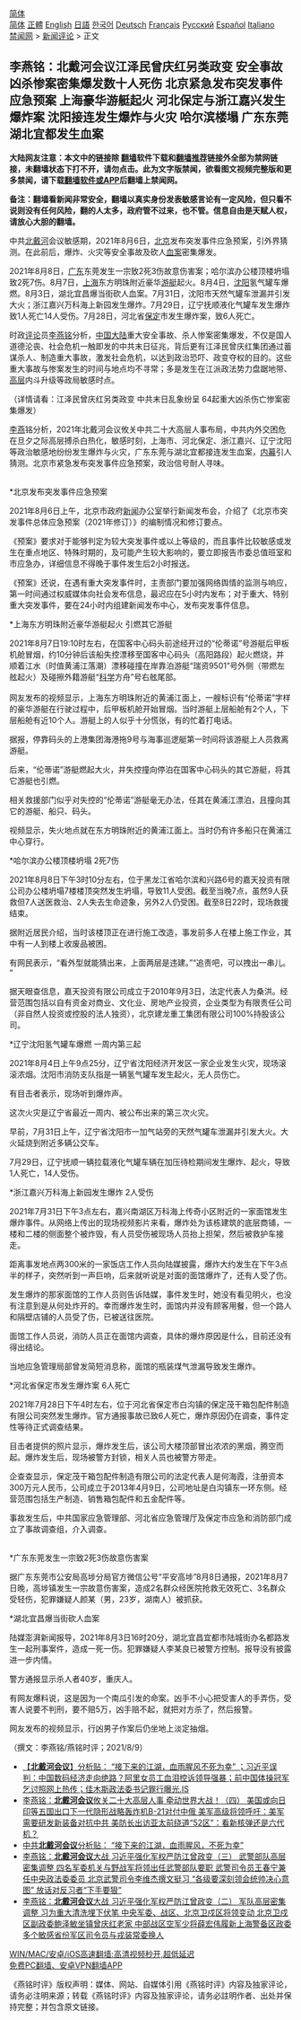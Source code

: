  <!-- 面包屑导航 --> <div class="breadcrumb"><!-- GTranslate: https://gtranslate.io/ -->  <div class="switcher notranslate">  <div class="selected">  <a href="#" onclick="return false;"> 简体</a>  </div>  <div class="option">  <a href="https://www.bannedbook.org" onclick="doGTranslate('zh-CN|zh-CN');jQuery('div.switcher div.selected a').html(jQuery(this).html());return false;" title="简体中文" class="nturl selected"> 简体</a>  <a href="https://www.bannedbook.org/zh-tw/" onclick="doGTranslate('zh-CN|zh-TW');jQuery('div.switcher div.selected a').html(jQuery(this).html());return false;" title="繁體中文" class="nturl"> 正體</a>  <a href="https://www.bannedbook.org/en/" onclick="doGTranslate('zh-CN|en');jQuery('div.switcher div.selected a').html(jQuery(this).html());return false;" title="English" class="nturl"> English</a>  <a href="https://www.bannedbook.org/ja/" onclick="doGTranslate('zh-CN|ja');jQuery('div.switcher div.selected a').html(jQuery(this).html());return false;" title="日本語" class="nturl"> 日語</a>  <a href="https://www.bannedbook.org/ko/" onclick="doGTranslate('zh-CN|ko');jQuery('div.switcher div.selected a').html(jQuery(this).html());return false;" title="한국어" class="nturl"> 한국어</a>  <a href="https://www.bannedbook.org/de/" onclick="doGTranslate('zh-CN|de');jQuery('div.switcher div.selected a').html(jQuery(this).html());return false;" title="Deutsch" class="nturl"> Deutsch</a>  <a href="https://www.bannedbook.org/fr/" onclick="doGTranslate('zh-CN|fr');jQuery('div.switcher div.selected a').html(jQuery(this).html());return false;" title="Français" class="nturl"> Français</a>  <a href="https://www.bannedbook.org/ru/" onclick="doGTranslate('zh-CN|ru');jQuery('div.switcher div.selected a').html(jQuery(this).html());return false;" title="Русский" class="nturl"> Русский</a>  <a href="https://www.bannedbook.org/es/" onclick="doGTranslate('zh-CN|es');jQuery('div.switcher div.selected a').html(jQuery(this).html());return false;" title="Español" class="nturl"> Español</a>  <a href="https://www.bannedbook.org/it/" onclick="doGTranslate('zh-CN|it');jQuery('div.switcher div.selected a').html(jQuery(this).html());return false;" title="Italiano" class="nturl"> Italiano</a>  </div>  </div>      <div class='breadcrumb-sub'><!-- Breadcrumb NavXT 6.3.0 --> <a href="https://www.bannedbook.org/" class="home">禁闻网</a> &gt; <a href="https://www.bannedbook.org/bnews/comments/" class="category">新闻评论</a> &gt; 正文</div></div><h2>李燕铭：北戴河会议江泽民曾庆红另类政变 安全事故凶杀惨案密集爆发数十人死伤 北京紧急发布突发事件应急预案 上海豪华游艇起火 河北保定与浙江嘉兴发生爆炸案 沈阳接连发生爆炸与火灾 哈尔滨楼塌 广东东莞湖北宜都发生血案</h2> <p class="notice"><b>大陆网友注意：本文中的链接除 <a href="https://github.com/bannedbook/fanqiang" >翻墙</a>软件下载和<a href="https://github.com/killgcd/justmysocks/blob/master/README.md">翻墙推荐</a>链接外全部为禁网链接，未翻墙状态下打不开，请勿点击。此为文字版禁闻，欲看图文视频完整版和更多禁闻，请下载<a href="https://github.com/bannedbook/fanqiang">翻墙软件或APP</a>后翻墙上禁闻网。</p><p>备注：翻墙看新闻非常安全，翻墙以真实身份发表敏感言论有一定风险，但只看不说则没有任何风险，翻的人太多，政府管不过来，也不管。信息自由是天赋人权，请放心大胆的翻墙。</b></p>  <div class="entry"> <p></p> <p>中共<a href="https://www.bannedbook.org/bnews/tag/%E5%8C%97%E6%88%B4%E6%B2%B3/" class="st_tag internal_tag" rel="tag" title="标签 北戴河 下的日志">北戴河</a>会议敏感期&#65292;2021年8月6日&#65292;<a href="https://www.bannedbook.org/bnews/tag/%e5%8c%97%e4%ba%ac/" class="st_tag internal_tag" rel="tag" title="标签 北京 下的日志">北京</a>发布突发事件应急预案&#65292;引外界猜测&#12290;在此前后&#65292;爆炸&#12289;火灾等安全事故及砍人<a href="https://www.bannedbook.org/bnews/tag/%e8%a1%80%e6%a1%88/" class="st_tag internal_tag" rel="tag" title="标签 血案 下的日志">血案</a>密集爆发&#12290;</p> <p>   2021年8月8日&#65292;<a href="https://www.bannedbook.org/bnews/tag/%e5%b9%bf%e4%b8%9c/" class="st_tag internal_tag" rel="tag" title="标签 广东 下的日志">广东</a>东莞发生一宗致2死3伤故意伤害案&#65307;哈尔滨办公楼顶楼坍塌致2死7伤&#12290;8月7日&#65292;<a href="https://www.bannedbook.org/bnews/tag/%e4%b8%8a%e6%b5%b7/" class="st_tag internal_tag" rel="tag" title="标签 上海 下的日志">上海</a>东方明珠附近豪华<a href="https://www.bannedbook.org/bnews/tag/%E6%B8%B8%E8%89%87/" class="st_tag internal_tag" rel="tag" title="标签 游艇 下的日志">游艇</a>起火&#12290;8月4日&#65292;<a href="https://www.bannedbook.org/bnews/tag/%e6%b2%88%e9%98%b3/" class="st_tag internal_tag" rel="tag" title="标签 沈阳 下的日志">沈阳</a>氢气罐车爆燃&#12290;8月3日&#65292;湖北宜昌爆当街砍人血案&#12290;7月31日&#65292;沈阳市天然气罐车泄漏并引发大火&#65307;浙江嘉兴万科海上新园发生爆炸&#12290;7月29日&#65292;辽宁抚顺液化气罐车发生爆炸致1人死亡14人受伤&#12290;7月28日&#65292;河北省<a href="https://www.bannedbook.org/bnews/tag/%E4%BF%9D%E5%AE%9A/" class="st_tag internal_tag" rel="tag" title="标签 保定 下的日志">保定</a>市发生爆炸案&#65292;致6人死亡&#12290;</p> <p>时政<span class='wp_keywordlink_affiliate'><a href="https://www.bannedbook.org/bnews/comments/" title="新闻评论" target="_blank">评论</a></span>员<a href="https://www.bannedbook.org/bnews/tag/%e6%9d%8e%e7%87%95%e9%93%ad/" class="st_tag internal_tag" rel="tag" title="标签 李燕铭 下的日志">李燕铭</a>分析&#65292;<span class='wp_keywordlink_affiliate'><a href="https://www.bannedbook.org/" title="中国" target="_blank">中国</a></span><span class='wp_keywordlink_affiliate'><a href="https://www.bannedbook.org/" title="大陆" target="_blank">大陆</a></span>重大安全事故&#12289;杀人惨案密集爆发&#65292;不仅是国人道德沦丧&#12289;社会危机一触即发的中共末日征兆&#65292;背后更有江泽民曾庆红集团通过蓄谋杀人&#12289;制造重大事故&#65292;激发社会危机&#65292;以达到政治恐吓&#12289;政变夺权的目的&#12290;这些重大事故与惨案发生的时间与地点均不寻常&#65307;多是发生在江派政法势力盘踞地带&#12289;<span class='wp_keywordlink_affiliate'><a href="https://www.bannedbook.org/bnews/ccpdope/" title="中共高层内幕" target="_blank">高层</a></span>内斗升级等政局敏感时点&#12290;</p> <p>&#65288;详情请看&#65306;江泽民曾庆红另类政变 中共末日乱象纷呈 64起重大凶杀伤亡惨案密集爆发&#65289;</p> <p><a href="https://www.bannedbook.org/bnews/tag/%e6%9d%8e%e7%87%95/" class="st_tag internal_tag" rel="tag" title="标签 李燕 下的日志">李燕</a>铭分析&#65292;2021年北戴河会议攸关中共二十大高层人事布局&#65292;中共内外交困危在旦夕之际高层搏杀白热化&#65292;敏感时刻&#65292;上海市&#12289;河北保定&#12289;浙江嘉兴&#12289;辽宁沈阳等政治敏感地纷纷发生爆炸与火灾&#65292;广东东莞与湖北宜都接连发生血案&#65292;<span class='wp_keywordlink_affiliate'><a href="https://www.bannedbook.org/bnews/ccpdope/" title="中共高层内幕" target="_blank">内幕</a></span>引人猜测&#12290;北京市紧急发布突发事件应急预案&#65292;政治信号耐人寻味&#12290; <br />&nbsp;</p> <p>   *北京发布突发事件应急预案</p> <p>2021年8月6日上午&#65292;北京市政府<span class='wp_keywordlink_affiliate'><a href="https://www.bannedbook.org/" title="新闻">新闻</a></span>办公室举行新闻发布会&#65292;介绍了&#12298;北京市突发事件总体应急预案&#65288;2021年修订&#65289;&#12299;的编制情况和修订要点&#12290;</p> <p>&#12298;预案&#12299;要求对于能够判定为较大突发事件或以上等级的&#65292;而且事件比较敏感或发生在重点地区&#12289;特殊时期的&#65292;及可能产生较大影响的&#65292;要立即报告市委总值班室和市应急办&#65292;详细信息不得晚于事件发生后2小时报送&#12290;</p> <p>&#12298;预案&#12299;还说&#65292;在遇有重大突发事件时&#65292;主责部门要加强网络舆情的监测与响应&#65292;第一时间通过权威媒体向社会发布信息&#65292;最迟应在5小时内发布&#65307;对于重大&#12289;特别重大突发事件&#65292;要在24小时内组建新闻发布中心&#65292;发布突发事件信息&#12290;</p> <p>   *上海东方明珠附近豪华游艇起火 引燃其它游艇</p> <p>2021年8月7日19:10时左右&#65292;在国客中心码头前途经开过的&#8220;伦蒂诺&#8221;号游艇后甲板机舱冒烟&#65292;约10分钟后该船失控漂移至国客中心码头&#65288;高阳路段&#65289;起火燃烧&#65292;并顺着江水&#65288;时值黄浦江落潮&#65289;漂移碰撞在岸靠泊游艇&#8220;瑞资9501&#8221;号外侧&#65288;带燃左舷起火&#65289;及碰擦外籍游艇&#8220;<span class='wp_keywordlink'><a href="https://www.bannedbook.org/forum11/topic309.html" title="禁片：“科学”的棍子" target="_blank">科学</a></span>方舟&#8221;号右舷尾部&#12290; &nbsp;<br />&nbsp;<br />网友发布的视频显示&#65292;上海东方明珠附近的黄浦江面上&#65292;一艘标识有&#8220;伦蒂诺&#8221;字样的豪华游艇在行驶过程中&#65292;后甲板机舱开始冒烟&#12290;当时游艇上层船舱有2个人&#65292;下层船舱有近10个人&#12290;游艇上的人似乎十分慌张&#65292;有的忙着打电话&#12290;</p>  <p>据报&#65292;停靠码头的上港集团海港拖9号与海事巡逻艇第一时间将该游艇上人员救离游艇&#12290;</p> <p>后来&#65292;&#8220;伦蒂诺&#8221;游艇燃起大火&#65292;并失控撞向停泊在国客中心码头的其它游艇&#65292;将其它游艇也引燃&#12290;</p> <p>相关救援部门似乎对失控的&#8220;伦蒂诺&#8221;游艇毫无办法&#65292;任其在黄浦江漂泊&#65292;且撞向其它的游艇&#12289;船只&#12289;码头&#12290;</p> <p>视频显示&#65292;失火地点就在东方明珠附近的黄浦江面上&#12290;当时仍有许多船只在黄浦江中心穿行&#12290;</p> <p>   *哈尔滨办公楼顶楼坍塌 2死7伤</p> <p>2021年8月8日下午3时10分左右&#65292;位于黑龙江省哈尔滨和兴路6号的嘉天投资有限公司办公楼坍塌7楼楼顶突然发生坍塌&#65292;导致11人受困&#12290;截至当晚7点&#65292;虽然9人获救但7人送医救治&#12289;2人失去生命迹象&#65292;另外2人仍受困&#12290;截至8日22时&#65292;现场救援结束&#12290;</p> <p>据附近居民介绍&#65292;当时该楼顶正在进行施工改造&#65292;事发前多人在楼上施工作业&#65292;其中有一人到楼上收废品被困&#12290;</p> <p>有网民表示&#65292;&#8220;看外型就能猜出来&#65292;上面两层是违建&#12290;&#8221;&#8220;追责吧&#65292;可以拽出一串儿&#12290; &#8203;&#8221; </p> <p>据天眼查信息&#65292;嘉天投资有限公司成立于2010年9月3日&#65292;法定代表人为桑洪&#12290;经营范围包括以自有资金对商业&#12289;文化业&#12289;房地产业投资&#65292;企业类型为有限责任公司&#65288;非自然人投资或控股的法人独资&#65289;&#65292;北京建龙重工集团有限公司100%持股该公司&#12290; </p> <p>   *辽宁沈阳氢气罐车爆燃 一周内第三起</p> <p>2021年8月4日上午9点25分&#65292;辽宁省沈阳经济开发区一家企业发生火灾&#65292;现场滚滚浓烟&#12290;沈阳市消防支队指是一辆氢气罐车发生起火&#65292;无人员伤亡&#12290;</p> <p>有目击者表示&#65292;现场听到爆炸声&#12290;</p>  <p>这次火灾是辽宁省最近一周内&#12289;被公布出来的第三次火灾&#12290;</p> <p>早前&#65292;7月31日上午&#65292;辽宁省沈阳市一加气站旁的天然气罐车泄漏并引发大火&#12290;大火延烧到附近多辆公交车&#12290;</p> <p>7月29日&#65292;辽宁抚顺一辆拉载液化气罐车辆在加压待检期间发生爆炸&#12289;起火&#65292;导致1人死亡&#65292;14人受伤&#12290;</p> <p>   *浙江嘉兴万科海上新园发生爆炸 2人受伤</p> <p>2021年7月31日下午3点左右&#65292;嘉兴南湖区万科海上传奇小区附近的一家面馆发生爆炸事件&#12290;从网络上传出的现场视频影片来看&#65292;爆炸处为该栋建筑的底层商铺&#65292;一楼和二楼的侧面整个被炸毁&#65292;有人员受伤被现场人员抬上担架&#65292;然后被救护车接走&#12290;</p> <p>距离事发地点两300米的一家饭店工作人员向陆媒披露&#65292;爆炸大约发生在下午3点半的样子&#65292;突然听到一声巨响&#65292;后来就听说是对面的面馆爆炸了&#65292;还有人受了伤&#12290;</p> <p>发生爆炸的那家面馆的工作人员则告诉陆媒&#65292;事件发生时&#65292;她没有看见明火&#65292;也没有注意到是从何处炸开的&#12290;幸而爆炸发生时&#65292;面馆内并没有顾客用餐&#65292;但一个路人和隔壁店铺的人员受了伤&#65292;已被送往医院&#12290;</p> <p>面馆工作人员说&#65292;消防人员正在面馆内调查&#65292;具体的爆炸原因是什么&#65292;目前还没有得出结论&#12290;</p> <p>当地应急管理局部曾发简短消息称&#65292;面馆的瓶装煤气泄漏导致发生爆炸&#12290;</p> <p>   *河北省保定市发生爆炸案 6人死亡</p> <p>2021年7月28日下午4时左右&#65292;位于河北省保定市白沟镇的保定茂干箱包配件制造有限公司突然发生爆炸&#12290;官方通报事故已致6人死亡&#65292;爆炸原因仍在调查&#65292;事件定性等待正式调查结果&#12290;</p> <p>目击者提供的照片显示&#65292;爆炸发生后&#65292;该公司大楼顶部冒出浓浓的黑烟&#65292;腾空而起&#12290;爆炸发生后&#65292;现场被警方封锁&#65292;相关人员也被警方带走&#12290;</p>  <p>企查查显示&#65292;保定茂干箱包配件制造有限公司的法定代表人是何海霞&#65292;注册资本300万元人民币&#65292;公司成立于2013年4月9日&#65292;公司地址是白沟镇东一环东侧&#12290;经营范围包括生产制造&#12289;销售箱包配件和五金配件等&#12290;</p> <p>事故发生后&#65292;中共国家应急管理部&#12289;河北省应急管理厅及保定市应急和消防部门成立了事故调查组&#65292;介入调查&#12290; <br />&nbsp;</p> <p>   *广东东莞发生一宗致2死3伤故意伤害案</p> <p>据广东东莞市公安局高埗分局官方微信公号&#8220;平安高埗&#8221;8月8日通报&#65292;2021年8月7日晚&#65292;高埗镇发生一宗故意伤害案&#65292;造成2名群众经医院抢救无效死亡&#12289;3名群众受轻伤&#65292;犯罪嫌疑人颜某&#65288;男&#65292;23岁&#65292;湖南人&#65289;被抓获&#12290;</p> <p>*湖北宜昌爆当街砍人血案</p> <p>陆媒澎湃新闻报导&#65292;2021年8月3日16时20分&#65292;湖北宜昌宜都市陆城街办名都路发生一起刑事案件&#65292;造成一死一伤&#12290;犯罪嫌疑人李某良已被警方控制&#12290;报导没有披露进一步内情&#12290;</p> <p>警方通报显示杀人者40岁&#65292;重庆人&#12290;</p> <p>有网友爆料说&#65292;这是因为一个南瓜引发的命案&#12290;凶手不小心把受害人的手弄伤&#65292;受害人说要不判刑&#65292;要不赔5万&#65292;凶手赔不起&#65292;就把对方杀了&#65292;然后报警&#12290;</p> <p>网友发布的视频显示&#65292;行凶男子作案后仍坐地上淡定抽烟&#12290;</p> <p>&#65288;撰文&#65306;李燕铭/燕铭时评&#65307;2021/8/9&#65289;</p> <ul class='op-related-articles' title='相关阅读'> <li><a href='https://www.bannedbook.org/bnews/bannedvideo/20210809/1602791.html' target='_blank'>【<b>北戴河会议</b>】分析贴： “接下来的江湖，血雨腥风不死为幸” ；习近平误判：中国数码经济走向绝路？阿里女员工血泪控诉领导强暴；前中国体操冠军乞讨照网上热传；佳木斯政法委书记罪行曝光.IS</a></li> <li><a href='https://www.bannedbook.org/bnews/comments/20210808/1602496.html' target='_blank'>李燕铭：<b>北戴河会议</b>攸关二十大高层人事 牵动世界大战！（四） 美国或向日印等五国出口下一代隐形战略轰炸机B-21对付中俄 美军高级将领呼吁：美军需要研发新装备对抗中共 美防长出访亚太前绕道“52区”：看新核弹还是六代机？</a></li> <li><a href='https://www.bannedbook.org/bnews/cnnews/20210808/1602471.html' target='_blank'>中共<b>北戴河会议</b>分析贴： “接下来的江湖，血雨腥风，不死为幸”</a></li> <li><a href='https://www.bannedbook.org/bnews/comments/20210808/1602460.html' target='_blank'>李燕铭：<b>北戴河会议</b>大战 习近平强化军权严防江曾政变（三） 武警部队高层密集调整 四名军委机关与野战军将领出任武警部队要职 武警司令员王春宁兼任中央政法委委员 北京武警司令李维杰撰文挺习 “各级要深刻领会统帅决心意图” 放话对反习者“下手要狠”</a></li> <li><a href='https://www.bannedbook.org/bnews/comments/20210807/1601974.html' target='_blank'>李燕铭：<b>北戴河会议</b>大战 习近平强化军权严防江曾政变（二） 军队高层密集调整 习为重大清洗埋下伏笔 中央军委、战区、北京卫戍区将领变动 北京卫戍区副政委鲍泽敏坐镇曾庆红老家 中部战区空军少将薛宏伟履新上海警备区政委 多个敏感省份军区司令员与戎装常委换人</a></li> </ul> <p class="texttj"> <a href="https://github.com/bannedbook/fanqiang/wiki/V2ray%E6%9C%BA%E5%9C%BA" target="_blank">WIN/MAC/安卓/iOS高速翻墙:高清视频秒开,超低延迟</a><br/> <a href="https://github.com/bannedbook/fanqiang/wiki/%E7%A6%81%E9%97%BB%E7%BD%91%E5%AE%89%E5%8D%93%E7%BF%BB%E5%A2%99%E6%96%B0%E9%97%BBAPP" target="_blank">免费PC翻墙、安卓VPN翻墙APP</a></p><p>&#12298;燕铭时评&#12299;版权声明&#65306;媒体&#12289;网站&#12289;自媒体引用&#12298;燕铭时评&#12299;内容及独家评论&#65292;请务必注明来源&#65307;转载&#12298;燕铭时评&#12299;内容及独家评论&#65292;请务必註明作者&#12289;出处并保持完整&#65307;并包含原文链接&#12290;  </p> <a name='sharetosocial'></a>  <div style="margin-bottom:5px;padding-bottom:5px;clear:both"> <div id="archive-pix-1" class="banner-ads"> <!-- AuctionX Display platform tag START --> <div id="26318x728x90x621x_ADSLOT2" clicktrack="%%CLICK_URL_ESC%%"></div> <!-- AuctionX Display platform tag END --> </div> <div id="archive-pix-2" class="banner-ads"> <!-- AuctionX Display platform tag START --> <div id="26315x300x250x621x_ADSLOT2" clicktrack="%%CLICK_URL_ESC%%"></div> <!-- AuctionX Display platform tag END --> </div> </div>  <div id="archive-pix-1" class="banner-ads"> <!-- AuctionX Display platform tag START --> <div id="26318x728x90x621x_ADSLOT3" clicktrack="%%CLICK_URL_ESC%%"></div> <!-- AuctionX Display platform tag END --> </div> </div><!--END ENTRY--> 